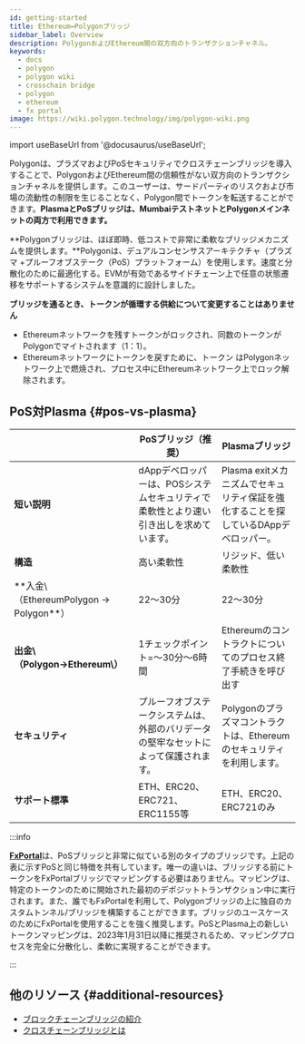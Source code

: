 ```yaml
---
id: getting-started
title: Ethereum↔Polygonブリッジ
sidebar_label: Overview
description: PolygonおよびEthereum間の双方向のトランザクションチャネル。
keywords:
  - docs
  - polygon
  - polygon wiki
  - crosschain bridge
  - polygon
  - ethereum
  - fx portal
image: https://wiki.polygon.technology/img/polygon-wiki.png
---
```


import useBaseUrl from '@docusaurus/useBaseUrl';

Polygonは、プラズマおよびPoSセキュリティでクロスチェーンブリッジを導入することで、PolygonおよびEthereum間の信頼性がない双方向のトランザクションチャネルを提供します。このユーザーは、サードパーティのリスクおよび市場の流動性の制限を生じることなく、Polygon間でトークンを転送することができます。**PlasmaとPoSブリッジは、MumbaiテストネットとPolygonメインネットの両方で利用できます。**

**Polygonブリッジは、ほぼ即時、低コストで非常に柔軟なブリッジメカニズムを提供します。**Polygonは、デュアルコンセンサスアーキテクチャ（プラズマ +プルーフオブステーク（PoS）プラットフォーム）を使用します。速度と分散化のために最適化する。EVMが有効であるサイドチェーン上で任意の状態遷移をサポートするシステムを意識的に設計しました。

**ブリッジを通るとき、トークンが循環する供給について変更することはありません**

- Ethereumネットワークを残すトークンがロックされ、同数のトークンがPolygonでマイトされます（1：1）。
- Ethereumネットワークにトークンを戻すために、トークン はPolygonネットワーク上で燃焼され、プロセス中にEthereumネットワーク上でロック解除されます。

## PoS対Plasma {#pos-vs-plasma}

|                                      | PoSブリッジ（推奨） | Plasmaブリッジ |
| ------------------------------------ | ---------------------------------------------------------------------------------------- | ----------------------------------------------------------------------------------------- |
| **短い説明** | dAppデベロッパーは、POSシステムセキュリティで柔軟性とより速い引き出しを求めています。 | Plasma exitメカニズムでセキュリティ保証を強化することを探しているDAppデベロッパー。 |
| **構造** | 高い柔軟性 | リジッド、低い柔軟性 |
| **入金\（EthereumPolygon → Polygon\**） | 22〜30分 | 22〜30分 |
| **出金\（Polygon→Ethereum\）** | 1チェックポイント=〜30分～6時間 | Ethereumのコントラクトについてのプロセス終了手続きを呼び出す |
| **セキュリティ** | プルーフオブステークシステムは、外部のバリデータの堅牢なセットによって保護されます。 | Polygonのプラズマコントラクトは、Ethereumのセキュリティを利用します。 |
| **サポート標準** | ETH、ERC20、ERC721、ERC1155等 | ETH、ERC20、ERC721のみ |

:::info

[**FxPortal**](/develop/l1-l2-communication/fx-portal.md)は、PoSブリッジと非常に似ている別のタイプのブリッジです。上記の表に示すPoSと同じ特徴を共有しています。唯一の違いは、ブリッジする前にトークンをFxPortalブリッジでマッピングする必要はありません。マッピングは、特定のトークンのために開始された最初のデポジットトランザクション中に実行されます。また、誰でもFxPortalを利用して、Polygonブリッジの上に独自のカスタムトンネル/ブリッジを構築することができます。ブリッジのユースケースのためにFxPortalを使用することを強く推奨します。PoSとPlasma上の新しいトークンマッピングは、2023年1月31日以降に推奨されるため、マッピングプロセスを完全に分散化し、柔軟に実現することができます。

:::

## 他のリソース {#additional-resources}

- [ブロックチェーンブリッジの紹介](https://ethereum.org/en/bridges/)
- [クロスチェーンブリッジとは](https://www.alchemy.com/overviews/cross-chain-bridges)
